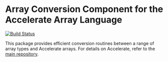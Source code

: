 Array Conversion Component for the Accelerate Array Language
============================================================

[![Build Status](https://travis-ci.org/tmcdonell/accelerate-io.svg?branch=master)](https://travis-ci.org/tmcdonell/accelerate-io)

This package provides efficient conversion routines between a range of array types and Accelerate arrays. For details on Accelerate, refer to the [main repository][GitHub].

  [GitHub]: https://github.com/AccelerateHS/accelerate

